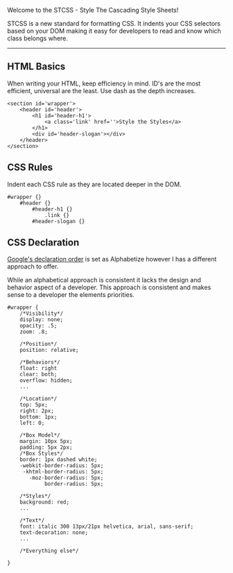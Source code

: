 Welcome to the STCSS - Style The Cascading Style Sheets!

STCSS is a new standard for formatting CSS. It indents your CSS selectors based on your DOM making it easy for developers to read and know which class belongs where.

***
## HTML Basics
When writing your HTML, keep efficiency in mind. ID's are the most efficient, universal are the least.
Use dash as the depth increases.

    <section id='wrapper'>
        <header id='header'>
            <h1 id='header-h1'>
                <a class='link' href=''>Style the Styles</a>
            </h1>
            <div id='header-slogan'></div>
        </header>
    </section>

## CSS Rules
Indent each CSS rule as they are located deeper in the DOM.

    #wrapper {}
        #header {}
            #header-h1 {}
                .link {}
            #header-slogan {}

## CSS Declaration
[Google's declaration order](http://google-styleguide.googlecode.com/svn/trunk/htmlcssguide.xml#Declaration_Order) is set as Alphabetize however I has a different approach to offer.

While an alphabetical approach is consistent it lacks the design and behavior aspect of a developer.
This approach is consistent and makes sense to a developer the elements priorities.

    #wrapper {
        /*Visibility*/
        display: none;
        opacity: .5;
        zoom: .8;

        /*Position*/
        position: relative;

        /*Behaviors*/
        float: right
        clear: both;
        overflow: hidden;
        ...

        /*Location*/
        top: 5px;
        right: 2px;
        bottom: 1px;
        left: 0;

        /*Box Model*/
        margin: 10px 5px;
        padding: 5px 2px;
        /*Box Styles*/
        border: 1px dashed white;
        -webkit-border-radius: 5px;
         -khtml-border-radius: 5px;
           -moz-border-radius: 5px;
                border-radius: 5px;

        /*Styles*/
        background: red;
        ...

        /*Text*/
        font: italic 300 13px/21px helvetica, arial, sans-serif;
        text-decoration: none;
        ...

        /*Everything else*/

    }
